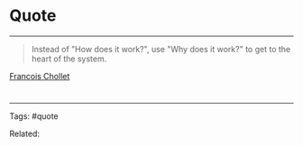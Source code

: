 
# Quote

---
>Instead of "How does it work?", use "Why does it work?" to get to the heart of the system.

[Francois Chollet](https://twitter.com/fchollet/status/1375543357880012801?s=1001)



# 

---

Tags: #quote

Related:
